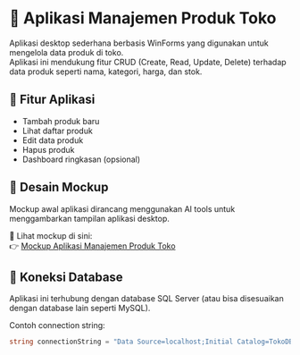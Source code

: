 # 🛒 Aplikasi Manajemen Produk Toko

Aplikasi desktop sederhana berbasis WinForms yang digunakan untuk mengelola data produk di toko.  
Aplikasi ini mendukung fitur CRUD (Create, Read, Update, Delete) terhadap data produk seperti nama, kategori, harga, dan stok.

## 🧩 Fitur Aplikasi

- Tambah produk baru
- Lihat daftar produk
- Edit data produk
- Hapus produk
- Dashboard ringkasan (opsional)

## 🎨 Desain Mockup

Mockup awal aplikasi dirancang menggunakan AI tools untuk menggambarkan tampilan aplikasi desktop.

📎 Lihat mockup di sini:  
👉 [Mockup Aplikasi Manajemen Produk Toko](https://sdmntprsouthcentralus.oaiusercontent.com/files/00000000-dfd8-61f7-9abe-b43a26028050/raw?se=2025-04-14T15%3A08%3A43Z&sp=r&sv=2024-08-04&sr=b&scid=1736507c-5727-53c3-8044-4516755ae1ac&skoid=ae70be19-8043-4428-a990-27c58b478304&sktid=a48cca56-e6da-484e-a814-9c849652bcb3&skt=2025-04-14T01%3A23%3A26Z&ske=2025-04-15T01%3A23%3A26Z&sks=b&skv=2024-08-04&sig=FJSXZ4uvUNmkW61Sl72vZDF0tDGfZtzKqVoi/ORoWFM%3D)

## 💾 Koneksi Database

Aplikasi ini terhubung dengan database SQL Server (atau bisa disesuaikan dengan database lain seperti MySQL).

Contoh connection string:
```csharp
string connectionString = "Data Source=localhost;Initial Catalog=TokoDB;Integrated Security=True;";
